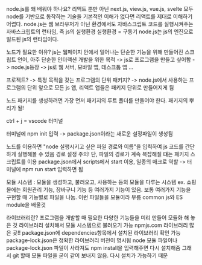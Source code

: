 node.js를 왜 배워야 하나요?
리액트 뿐만 아닌 next.js, view.js, vue.js, svelte 모두 node를 기반으로 동작하는 기술들
기본적인 이해가 없다면 리액트를 제대로 이해하기 어렵다.
node.js는 웹 브라우저가 아닌 환경에서도 자바스크립트 코드를 실행시켜주는 자바스크립트의 런타임, 즉 js의 실행환경
실행환경 = 구동기
node.js는 js의 엔진으로 빌드된 js의 런타임이다.

노드가 필요한 이유?
js는 웹페이지 안에서 일어나는 단순한 기능을 위해 만들어진 스크립트 언어, 아주 단순한 인터랙션 개발을 위한 목적
-> js로 프로그램을 만들고 싶어함 -> node.js등장 -> js로 웹 서버, 모바일 앱, 데스크톱 앱 ...

프로젝트? -> 특정 목적을 갖는 프로그램의 단위
패키지? -> node.js에서 사용하는 프로그램의 단위
앞으로 모든 js 앱, 리액트 앱들은 패키지 단위로 만들어지게 됨

노드 패키지를 생성하려면
가장 먼저 패키지의 루트 폴더를 만들어야 한다. 패키지의 뿌리가 될!

ctrl + j = vscode 터미널

터미널에 npm init 입력 -> package.json이라는 새로운 설정파일이 생성됨

노드를 이용하면 "node 실행시키고 싶은 파일 경로와 이름"을 입력하여 js 코드를 간단하게 실행해볼 수 있음
경로 설정 주의!
단, 파일의 경로가 계속 복잡해질 떄는 패키지 스크립트를 이용
package.json에서 scripts에서 start 이용, 일종의 매크로 역할 -> 터미널에 npm run start 입력하면 됨

모듈 시스템 : 모듈을 생성하고, 불러오고, 사용하는 등의 모듈을 다루는 시스템
ex. 쇼핑몰에는 회원관리 기능, 장바구니 기능 등 여러가지 기능이 있음.
보통 여러가지 기능을 구현할 때 기능별로 파일을 나눔. 이런 파일들을 모듈이라 부름
common js와 ES module을 배울것

라이브러리란?
프로그램을 개발할 때 필요한 다양한 기능들을 미리 만들어 모듈화 해 놓은 것
라이브러리 설치해서 모듈 시스템으로 불러오기 가능
npmjs.com 라이브러리 많은 곳!!
package.json에 dependencies항목에서 설치된 라이브러리 확인 가능
package-lock.json은 정확한 라이브러리 버전이 명시됨
node 모듈 파일이나 package-lock.json 파일이 사라져도 npm install을 입력해주면 다시 설치해줌
그래서 git 할때 모듈 파일을 굳이 같이 보내지 않음. 다시 설치가 가능하기 때문
